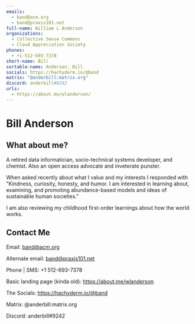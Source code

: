 ```yaml
---
emails:
  - band@acm.org
  - band@praxis101.net
full-name: William L Anderson
organizations:
  - Collective Sense Commons
  - Cloud Appreciation Society
phones:
  - +1-512-693-7378
short-name: Bill
sortable-name: Anderson, Bill
socials: https://hachyderm.io/@band
matrix: "@anderbill:matrix.org"
discord: anderbill#9242
urls:
  - https://about.me/wlanderson/
---
```

# Bill Anderson

## What about me?
A retired data informatician, socio-technical systems developer, and chemist. Also an open access advocate and inveterate punster.

When asked recently about what I value and my interests I responded with "Kindness, curiosity, honesty, and humor. I am interested in learning about, examining, and promoting abundance-based models and ideas of sustainable human societies."

I am also reviewing my childhood first-order learnings about how the world works.

## Contact Me

Email: band@acm.org

Alternate email: band@praxis101.net  

Phone | SMS: +1 512-693-7378  

Basic landing page (kinda old): https://about.me/wlanderson  

The Socials: <https://hachyderm.io/@band>  

Matrix: @anderbill:matrix.org  

Discord: anderbill#9242  


